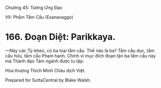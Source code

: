  

Chương 45: Tương Ưng Ðạo

VII: Phẩm Tầm Cầu (Esanavaggo)

# 166\. Ðoạn Diệt: Parikkaya.

—Này các Tỷ-kheo, có ba loại tầm cầu. Thế nào là ba? Tầm cầu dục, tầm cầu hữu, tầm cầu Phạm hạnh. Chính vì mục đích đoạn tận ba tầm cầu này mà Thánh đạo Tám ngành được tu tập.

Hòa thượng Thích Minh Châu dịch Việt.

Prepared for SuttaCentral by Blake Walsh.